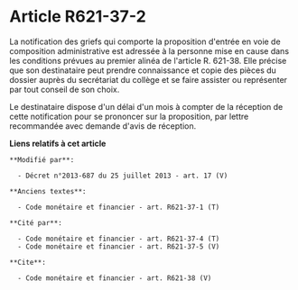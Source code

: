 # Article R621-37-2

La notification des griefs qui comporte la proposition d'entrée en voie de composition administrative est adressée à la
personne mise en cause dans les conditions prévues au premier alinéa de l'article R. 621-38. Elle précise que son
destinataire peut prendre connaissance et copie des pièces du dossier auprès du secrétariat du collège et se faire assister
ou représenter par tout conseil de son choix. 

Le destinataire dispose d'un délai d'un mois à compter de la réception de cette notification pour se prononcer sur la
proposition, par lettre recommandée avec demande d'avis de réception.

**Liens relatifs à cet article**

	**Modifié par**:

	  - Décret n°2013-687 du 25 juillet 2013 - art. 17 (V)

	**Anciens textes**:

	  - Code monétaire et financier - art. R621-37-1 (T)

	**Cité par**:

	  - Code monétaire et financier - art. R621-37-4 (T)
	  - Code monétaire et financier - art. R621-37-5 (V)

	**Cite**:

	  - Code monétaire et financier - art. R621-38 (V)
